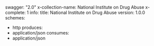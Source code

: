 swagger: "2.0"
x-collection-name: National Institute on Drug Abuse
x-complete: 1
info:
  title: National Institute on Drug Abuse
  version: 1.0.0
schemes:
- http
produces:
- application/json
consumes:
- application/json